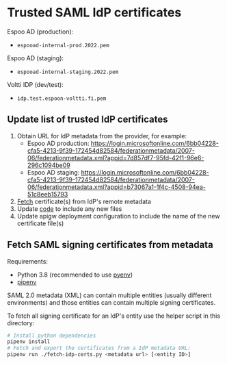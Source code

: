 # Trusted SAML IdP certificates

Espoo AD (production):

- `espooad-internal-prod.2022.pem`

Espoo AD (staging):

- `espooad-internal-staging.2022.pem`

Voltti IDP (dev/test):

- `idp.test.espoon-voltti.fi.pem`

## Update list of trusted IdP certificates

1. Obtain URL for IdP metadata from the provider, for example:
    - Espoo AD production: <https://login.microsoftonline.com/6bb04228-cfa5-4213-9f39-172454d82584/federationmetadata/2007-06/federationmetadata.xml?appid=7d857df7-95fd-42f1-96e6-296c1094be09>
    - Espoo AD staging: <https://login.microsoftonline.com/6bb04228-cfa5-4213-9f39-172454d82584/federationmetadata/2007-06/federationmetadata.xml?appid=b73067a1-1f4c-4508-94ea-51c8eeb15793>
2. [Fetch](#fetch-saml-signing-certificates-from-metadata) certificate(s) from IdP's remote metadata
3. Update [code](https://github.com/espoon-voltti/luontotieto/blob/master/api-gateway/src/certificates.ts) to include any new files
4. Update apigw deployment configuration to include the name of the new certificate file(s)

## Fetch SAML signing certificates from metadata

Requirements:

- Python 3.8 (recommended to use [pyenv](https://github.com/pyenv/pyenv))
- [pipenv](https://pipenv.pypa.io/en/latest/install/)

SAML 2.0 metadata (XML) can contain multiple entities (usually different environments) and those entities can contain
multiple signing certificates.

To fetch all signing certificate for an IdP's entity use the helper script in this directory:

```sh
# Install python dependencies
pipenv install
# Fetch and export the certificates from a IdP metadata URL:
pipenv run ./fetch-idp-certs.py <metadata url> [<entity ID>]
```
